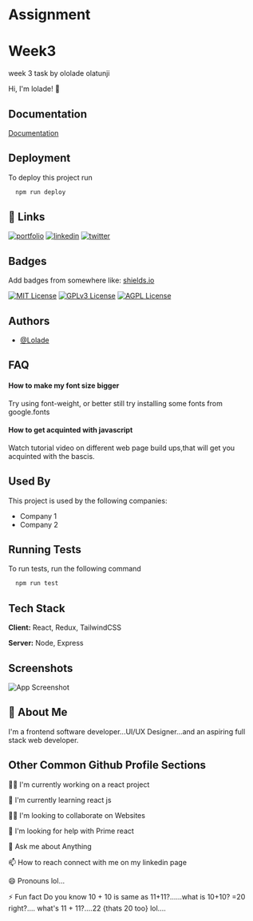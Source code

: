 # Assignment
# Week3

week 3 task by ololade olatunji


Hi, I'm lolade! 👋



## Documentation

[Documentation](https://linktodocumentation)


## Deployment

To deploy this project run

```bash
  npm run deploy
```


## 🔗 Links
[![portfolio](https://img.shields.io/badge/my_portfolio-000?style=for-the-badge&logo=ko-fi&logoColor=white)](https://katherineoelsner.com/)
[![linkedin](https://img.shields.io/badge/linkedin-0A66C2?style=for-the-badge&logo=linkedin&logoColor=white)](https://www.linkedin.com/lolade-olatunji)
[![twitter](https://img.shields.io/badge/twitter-1DA1F2?style=for-the-badge&logo=twitter&logoColor=white)](https://twitter.com/)


## Badges

Add badges from somewhere like: [shields.io](https://shields.io/)

[![MIT License](https://img.shields.io/badge/License-MIT-green.svg)](https://choosealicense.com/licenses/mit/)
[![GPLv3 License](https://img.shields.io/badge/License-GPL%20v3-yellow.svg)](https://opensource.org/licenses/)
[![AGPL License](https://img.shields.io/badge/license-AGPL-blue.svg)](http://www.gnu.org/licenses/agpl-3.0)


## Authors

- [@Lolade](https://www.github.com/lolade-olatunji)


## FAQ

#### How to make my font size bigger

Try using font-weight, or better still try installing some fonts from google.fonts


#### How to get acquinted with javascript

Watch tutorial video on different web page build ups,that will get you acquinted with the bascis.


## Used By

This project is used by the following companies:

- Company 1
- Company 2


## Running Tests

To run tests, run the following command

```bash
  npm run test
```


## Tech Stack

**Client:** React, Redux, TailwindCSS

**Server:** Node, Express


## Screenshots

![App Screenshot](https://via.placeholder.com/468x300?text=App+Screenshot+Here)


## 🚀 About Me
I'm a frontend software developer...UI/UX Designer...and an aspiring full stack web developer.


## Other Common Github Profile Sections
👩‍💻 I'm currently working on a react project

🧠 I'm currently learning react js

👯‍♀️ I'm looking to collaborate on Websites

🤔 I'm looking for help with Prime react

💬 Ask me about Anything

📫 How to reach connect with me on my linkedin page

😄 Pronouns lol...

⚡️ Fun fact Do you know 10 + 10 is same as 11+11?......what is 10+10? =20 right?....
what's 11 + 11?....22 {thats 20 too} lol....

